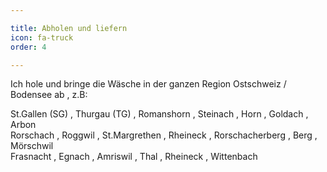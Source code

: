 ```yaml
---

title: Abholen und liefern
icon: fa-truck
order: 4

---
```

Ich hole und bringe die Wäsche in der ganzen Region Ostschweiz / Bodensee ab , z.B:  

St.Gallen (SG) , Thurgau (TG) , Romanshorn , Steinach , Horn , Goldach , Arbon  
Rorschach , Roggwil , St.Margrethen , Rheineck , Rorschacherberg , Berg , Mörschwil  
Frasnacht , Egnach , Amriswil , Thal , Rheineck , Wittenbach

